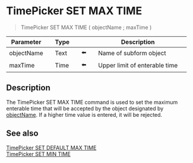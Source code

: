 # TimePicker SET MAX TIME

> TimePicker SET MAX TIME ( objectName ; maxTime )

| Parameter |     | Type |     |     |     | Description |     |
| --- | --- | --- | --- | --- | --- | --- | --- |
| objectName |     | Text |     | ⬅️ |     | Name of subform object |     |
| maxTime |     | Time |     | ⬅️ |     | Upper limit of enterable time |     |

## Description

The TimePicker SET MAX TIME command is used to set the maximum enterable time that will be accepted by the object designated by [objectName](# "Name of subform object"). If a higher time value is entered, it will be rejected.

## See also

[TimePicker SET DEFAULT MAX TIME](TimePicker%20SET%20DEFAULT%20MAX%20TIME.md)  
[TimePicker SET MIN TIME](TimePicker%20SET%20MIN%20TIME.md)

